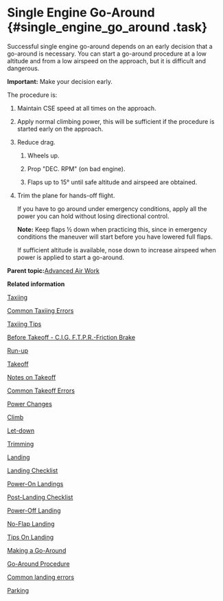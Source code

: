 # Single Engine Go-Around {#single_engine_go_around .task}

Successful single engine go-around depends on an early decision that a go-around is necessary. You can start a go-around procedure at a low altitude and from a low airspeed on the approach, but it is difficult and dangerous.

**Important:** Make your decision early.

The procedure is:

1.  Maintain CSE speed at all times on the approach.

2.  Apply normal climbing power, this will be sufficient if the procedure is started early on the approach.

3.  Reduce drag.

    1.  Wheels up.

    2.  Prop "DEC. RPM" \(on bad engine\).

    3.  Flaps up to 15° until safe altitude and airspeed are obtained.

4.  Trim the plane for hands-off flight.

    If you have to go around under emergency conditions, apply all the power you can hold without losing directional control.

    **Note:** Keep flaps ½ down when practicing this, since in emergency conditions the maneuver will start before you have lowered full flaps.

    If sufficient altitude is available, nose down to increase airspeed when power is applied to start a go-around.


**Parent topic:**[Advanced Air Work](../topics/advanced_air_work.md)

**Related information**  


[Taxiing](../topics/taxiing.md)

[Common Taxiing Errors](../topics/common_taxiing_errors.md)

[Taxiing Tips](../topics/taxiing_tips.md)

[Before Takeoff - C.I.G. F.T.P.R.-Friction Brake](../topics/before_takeoff_c.i.g.f.t.p.r._friction_brake.md)

[Run-up](../topics/run_up.md)

[Takeoff](../topics/takeoff.md)

[Notes on Takeoff](../topics/notes_on_takeoff.md)

[Common Takeoff Errors](../topics/common_takeoff_errors.md)

[Power Changes](../topics/power_changes.md)

[Climb](../topics/climb.md)

[Let-down](../topics/let_down.md)

[Trimming](../topics/trimming.md)

[Landing](../topics/landing.md)

[Landing Checklist](../topics/landing_checklist.md)

[Power-On Landings](../topics/power_on_landings.md)

[Post-Landing Checklist](../topics/post_landing_checklist.md)

[Power-Off Landing](../topics/power_off_landing.md)

[No-Flap Landing](../topics/no_flap_landing.md)

[Tips On Landing](../topics/tips_on_landing.md)

[Making a Go-Around](../topics/making_a_go_around.md)

[Go-Around Procedure](../topics/go_around_procedure.md)

[Common landing errors](../topics/common_landing_errors.md)

[Parking](../topics/parking.md)

